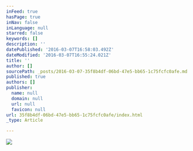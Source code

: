 ```yaml
---
inFeed: true
hasPage: true
inNav: false
inLanguage: null
starred: false
keywords: []
description: ''
datePublished: '2016-03-07T16:58:03.492Z'
dateModified: '2016-03-07T16:55:24.021Z'
title: ''
author: []
sourcePath: _posts/2016-03-07-35f8b4df-06bd-47e5-bb65-1c75fcfc0afe.md
published: true
authors: []
publisher:
  name: null
  domain: null
  url: null
  favicon: null
url: 35f8b4df-06bd-47e5-bb65-1c75fcfc0afe/index.html
_type: Article

---
```

![](https://s3-us-west-2.amazonaws.com/the-grid-img/p/74238e16119b588fea1712510d07dc14157d2680.jpg)